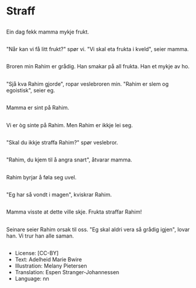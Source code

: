 # Straff

##
Ein dag fekk mamma mykje frukt.

##
"Når kan vi få litt frukt?" spør vi. "Vi skal eta frukta i kveld", seier mamma.

##
Broren min Rahim er grådig. Han smakar på all frukta. Han et mykje av ho.

##
"Sjå kva Rahim gjorde", ropar veslebroren min. "Rahim er slem og egoistisk", seier eg.

##
Mamma er sint på Rahim.

##
Vi er òg sinte på Rahim. Men Rahim er ikkje lei seg.

##
"Skal du ikkje straffa Rahim?" spør veslebror.

##
"Rahim, du kjem til å angra snart", åtvarar mamma.

##
Rahim byrjar å føla seg uvel.

##
"Eg har så vondt i magen", kviskrar Rahim.

##
Mamma visste at dette ville skje. Frukta straffar Rahim!

##
Seinare seier Rahim orsak til oss. "Eg skal aldri vera så grådig igjen", lovar han. Vi trur han alle saman.

##
* License: [CC-BY]
* Text: Adelheid Marie Bwire
* Illustration: Melany Pietersen
* Translation: Espen Stranger-Johannessen
* Language: nn
